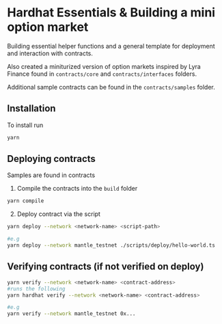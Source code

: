 # Hardhat Essentials & Building a mini option market

Building essential helper functions and a general template for deployment and interaction with contracts.

Also created a miniturized version of option markets inspired by Lyra Finance found in `contracts/core` and `contracts/interfaces` folders.

Additional sample contracts can be found in the `contracts/samples` folder.

## Installation

To install run

```bash
yarn
```

## Deploying contracts

Samples are found in contracts

1. Compile the contracts into the `build` folder

```bash
yarn compile
```

2. Deploy contract via the script

```bash
yarn deploy --network <network-name> <script-path>

#e.g
yarn deploy --network mantle_testnet ./scripts/deploy/hello-world.ts
```

## Verifying contracts (if not verified on deploy)

```bash
yarn verify --network <network-name> <contract-address>
#runs the following
yarn hardhat verify --network <network-name> <contract-address>

#e.g
yarn verify --network mantle_testnet 0x...
```
